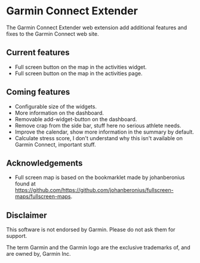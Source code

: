 # Garmin Connect Extender

The Garmin Connect Extender web extension add additional features and fixes to the Garmin Connect web site.

## Current features

* Full screen button on the map in the activities widget.
* Full screen button on the map in the activities page.

## Coming features

* Configurable size of the widgets.
* More information on the dashboard.
* Removable add-widget-button on the dashboard.
* Remove crap from the side bar, stuff here no serious athlete needs.
* Improve the calendar, show more information in the summary by default.
* Calculate stress score, I don't understand why this isn't available on Garmin Connect, important stuff.

## Acknowledgements

* Full screen map is based on the bookmarklet made by johanberonius found at https://github.com/https://github.com/johanberonius/fullscreen-maps/fullscreen-maps.
     
## Disclaimer

This software is not endorsed by Garmin. Please do not ask them for support.

The term Garmin and the Garmin logo are the exclusive trademarks of, and are owned by, Garmin Inc.
